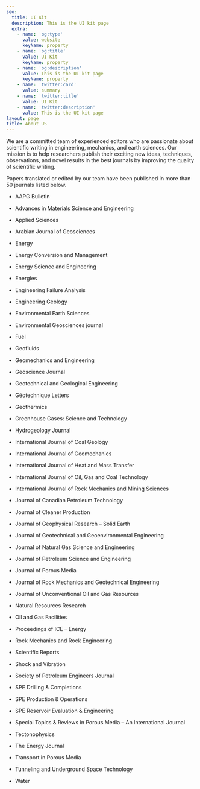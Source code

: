 ```yaml
---
seo:
  title: UI Kit
  description: This is the UI kit page
  extra:
    - name: 'og:type'
      value: website
      keyName: property
    - name: 'og:title'
      value: UI Kit
      keyName: property
    - name: 'og:description'
      value: This is the UI kit page
      keyName: property
    - name: 'twitter:card'
      value: summary
    - name: 'twitter:title'
      value: UI Kit
    - name: 'twitter:description'
      value: This is the UI kit page
layout: page
title: About US
---
```

We are a committed team of experienced editors who are passionate about scientific writing in engineering, mechanics, and earth sciences. Our mission is to help researchers publish their exciting new ideas, techniques, observations, and novel results in the best journals by improving the quality of scientific writing.

Papers translated or edited by our team have been published in more than 50 journals listed below.

*   AAPG Bulletin


*   Advances in Materials Science and Engineering


*   Applied Sciences


*   Arabian Journal of Geosciences


*   Energy


*   Energy Conversion and Management


*   Energy Science and Engineering


*   Energies


*   Engineering Failure Analysis


*   Engineering Geology


*   Environmental Earth Sciences


*   Environmental Geosciences journal


*   Fuel


*   Geofluids


*   Geomechanics and Engineering


*   Geoscience Journal


*   Geotechnical and Geological Engineering


*   Géotechnique Letters


*   Geothermics


*   Greenhouse Gases: Science and Technology


*   Hydrogeology Journal


*   International Journal of Coal Geology


*   International Journal of Geomechanics


*   International Journal of Heat and Mass Transfer


*   International Journal of Oil, Gas and Coal Technology


*   International Journal of Rock Mechanics and Mining Sciences


*   Journal of Canadian Petroleum Technology


*   Journal of Cleaner Production


*   Journal of Geophysical Research – Solid Earth


*   Journal of Geotechnical and Geoenvironmental Engineering


*   Journal of Natural Gas Science and Engineering


*   Journal of Petroleum Science and Engineering


*   Journal of Porous Media


*   Journal of Rock Mechanics and Geotechnical Engineering


*   Journal of Unconventional Oil and Gas Resources


*   Natural Resources Research


*   Oil and Gas Facilities


*   Proceedings of ICE – Energy


*   Rock Mechanics and Rock Engineering


*   Scientific Reports


*   Shock and Vibration


*   Society of Petroleum Engineers Journal


*   SPE Drilling & Completions


*   SPE Production & Operations


*   SPE Reservoir Evaluation & Engineering


*   Special Topics & Reviews in Porous Media – An International Journal


*   Tectonophysics


*   The Energy Journal


*   Transport in Porous Media


*   Tunneling and Underground Space Technology


*   Water

